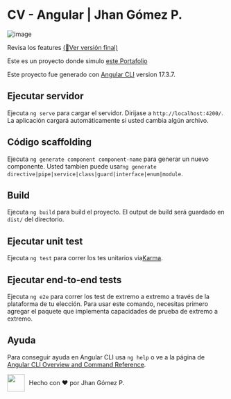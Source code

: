 # CV - Angular | Jhan Gómez P.

![image](https://github.com/user-attachments/assets/75b64edd-effb-41d1-98ec-072c815e753d)

Revisa los features [(🚀Ver versión final)](https://github.com/jhangmez/cv/releases/tag/1.0)

Este es un proyecto donde simulo [este Portafolio](https://cv.jarocki.me)

Este proyecto fue generado con [Angular CLI](https://github.com/angular/angular-cli) version 17.3.7.

## Ejecutar servidor

Ejecuta `ng serve` para cargar el servidor. Dirijase a `http://localhost:4200/`. La aplicación cargará automáticamente si usted cambia algún archivo.

## Código scaffolding

Ejecuta `ng generate component component-name` para generar un nuevo componente. Usted tambien puede usar`ng generate directive|pipe|service|class|guard|interface|enum|module`.

## Build

Ejecuta `ng build` para build el proyecto. El output de build será guardado en `dist/` del directorio.

## Ejecutar unit test

Ejecuta `ng test` para correr los tes unitarios via[Karma](https://karma-runner.github.io).

## Ejecutar end-to-end tests

Ejecuta `ng e2e` para correr los test de extremo a extremo a través de la plataforma de tu elección. Para usar este comando, necesitas primero agregar el paquete que implementa capacidades de prueba de extremo a extremo.

## Ayuda

Para conseguir ayuda en Angular CLI usa `ng help` o ve a la página de [Angular CLI Overview and Command Reference](https://angular.io/cli).

<div style="display: flex; align-items: center; height: fit-content;">
  <img src="https://avatars.githubusercontent.com/u/60937214?v=4" width="40" style="margin-right: 10px;"/>
  <span>Hecho con ❤️ por Jhan Gómez P.</span>
</div>
